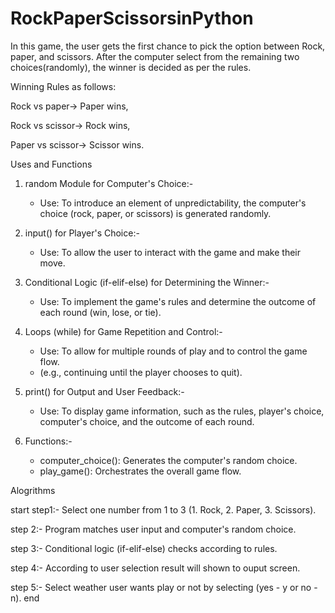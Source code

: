 # RockPaperScissorsinPython
In this game, the user gets the first chance to pick the option between Rock, paper, and scissors. 
After the computer select from the remaining two choices(randomly), the winner is decided as per the rules.

Winning Rules as follows:

Rock vs paper-> Paper wins,

Rock vs scissor-> Rock wins,

Paper vs scissor-> Scissor wins.

Uses and Functions 
  1. random Module for Computer's Choice:-
        - Use: To introduce an element of unpredictability, the computer's choice (rock, paper, or scissors) is generated 
          randomly.
          
  2. input() for Player's Choice:-
        - Use: To allow the user to interact with the game and make their move.
    
  3. Conditional Logic (if-elif-else) for Determining the Winner:-
        - Use: To implement the game's rules and determine the outcome of each round (win, lose, or tie).

  4. Loops (while) for Game Repetition and Control:-
        - Use: To allow for multiple rounds of play and to control the game flow.
        - (e.g., continuing until the player chooses to quit).

  5. print() for Output and User Feedback:-
        - Use: To display game information, such as the rules, player's choice, computer's choice, and the outcome of each
          round.

  6. Functions:-
        - computer_choice(): Generates the computer's random choice.
        - play_game(): Orchestrates the overall game flow.

Alogrithms

  start
  step1:- Select one number from 1 to 3 (1. Rock, 2. Paper, 3. Scissors).

  step 2:- Program matches user input and computer's random choice.

  step 3:- Conditional logic (if-elif-else) checks according to rules.

  step 4:- According to user selection result will shown to ouput screen.
  
  step 5:- Select weather user wants play or not by selecting (yes - y or no - n).
  end
  
          

   
     


          
